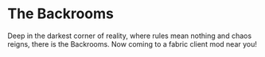 # The Backrooms
 Deep in the darkest corner of reality, where rules mean nothing and chaos reigns, there is the Backrooms. Now coming to a fabric client mod near you!
